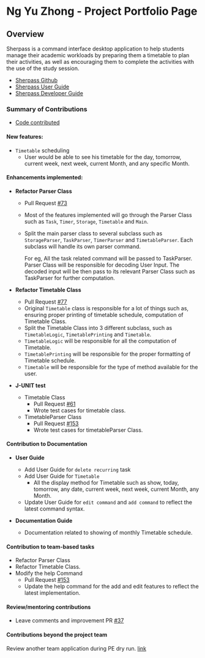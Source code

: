 # Ng Yu Zhong - Project Portfolio Page

## Overview

Sherpass is a command interface desktop application to help students manage their academic workloads
by preparing them a timetable to plan their activities, as well as encouraging them to
complete the activities with the use of the study session.

- [Sherpass Github](https://github.com/AY2122S2-CS2113T-T09-1/tp)
- [Sherpass User Guide](https://ay2122s2-cs2113t-t09-1.github.io/tp/UserGuide.html)
- [Sherpass Developer Guide](https://ay2122s2-cs2113t-t09-1.github.io/tp/DeveloperGuide.html)

### Summary of Contributions

- [Code contributed](https://nus-cs2113-ay2122s2.github.io/tp-dashboard/?search=yuzhongng&sort=groupTitle&sortWithin=title&timeframe=commit&mergegroup=&groupSelect=groupByRepos&breakdown=true&checkedFileTypes=docs~functional-code~test-code~other&since=2022-02-18)
      
    
#### New features:
  - `Timetable` scheduling
    - User would be able to see his timetable for the day, tomorrow, current week, next week,
      current Month, and any specific Month. 

#### Enhancements implemented: 
- **Refactor Parser Class**
  - Pull Request [#73](https://github.com/AY2122S2-CS2113T-T09-1/tp/pull/73)
  - Most of the features implemented will go through the Parser Class such as `Task`, `Timer`,
    `Storage`, `Timetable` and `Main`.  
  - Split the main parser class to several subclass such as `StorageParser`, `TaskParser`, `TimerParser` 
    and `TimetableParser`.
    Each subclass will handle its own parser command.
  
    
    For eg, All the task related command will be passed to TaskParser. Parser Class will be responsible for decoding 
    User Input. The decoded input will be then pass to its relevant Parser Class such as TaskParser for further 
    computation.
  
- **Refactor Timetable Class**
  - Pull Request [#77](https://github.com/AY2122S2-CS2113T-T09-1/tp/pull/77)
  - Original `Timetable` class is responsible for a lot of things such as, ensuring proper printing of timetable schedule, 
    computation of Timetable Class. 
  - Split the Timetable Class into 3 different subclass, such as `TimetableLogic`, `TimetablePrinting` and `Timetable`. 
  - `TimetableLogic` will be responsible for all the computation of Timetable.
  - `TimetablePrinting` will be responsible for the proper formatting of Timetable schedule.
  - `Timetable` will be responsible for the type of method available for the user.

- **J-UNIT test**
  - Timetable Class
    - Pull Request [#61](https://github.com/AY2122S2-CS2113T-T09-1/tp/pull/61)
    - Wrote test cases for timetable class. 
  - TimetableParser Class
    - Pull Request [#153](https://github.com/AY2122S2-CS2113T-T09-1/tp/pull/153)
    - Wrote test cases for timetableParser Class.

#### Contribution to Documentation
  - **User Guide**
    - Add User Guide for `delete recurring` task
    - Add User Guide for `Timetable`
      - All the display method for Timetable such as show,
        today, tomorrow, any date, current week, next week, current Month, any Month.
    - Update User Guide for `edit command` and `add command` to reflect the latest command syntax.

  - **Documentation Guide**
    - Documentation related to showing of monthly Timetable schedule.  
  
#### Contribution to team-based tasks
- Refactor Parser Class
- Refactor Timetable Class.
- Modify the help Command
  - Pull Request [#153](https://github.com/AY2122S2-CS2113T-T09-1/tp/pull/153)
  - Update the help command for the add and edit features to reflect the latest implementation.

#### Review/mentoring contributions
- Leave comments and improvement PR [#37](https://github.com/AY2122S2-CS2113T-T09-1/tp/pull/37)

#### Contributions beyond the project team
Review another team application during PE dry run.
[link](https://github.com/yuzhongng/ped/issues)




